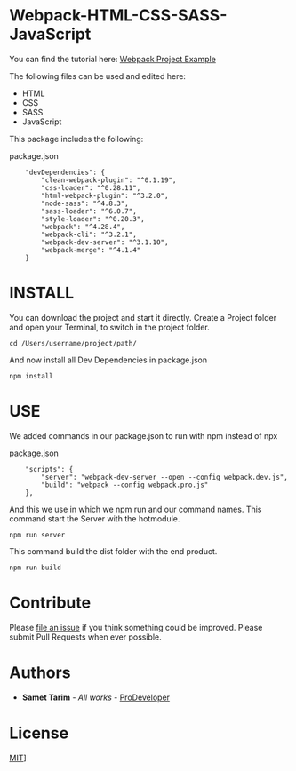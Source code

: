 # Webpack-HTML-CSS-SASS-JavaScript

You can find the tutorial here:
[Webpack Project Example](https://www.tnado.com/blog/webpack-project-example/)

The following files can be used and edited here:

* HTML
* CSS
* SASS
* JavaScript

This package includes the following:

package.json
```
    "devDependencies": {
        "clean-webpack-plugin": "^0.1.19",
        "css-loader": "^0.28.11",
        "html-webpack-plugin": "^3.2.0",
        "node-sass": "^4.8.3",
        "sass-loader": "^6.0.7",
        "style-loader": "^0.20.3",
        "webpack": "^4.28.4",
        "webpack-cli": "^3.2.1",
        "webpack-dev-server": "^3.1.10",
        "webpack-merge": "^4.1.4"
    }
```

# INSTALL

You can download the project and start it directly.
Create a Project folder and open your Terminal, to switch in the project folder.
```
cd /Users/username/project/path/
```
And now install all Dev Dependencies in package.json
```
npm install
```

# USE
We added commands in our package.json to run with npm instead of npx

package.json
```
    "scripts": {
        "server": "webpack-dev-server --open --config webpack.dev.js",
        "build": "webpack --config webpack.pro.js"
    },
```

And this we use in which we npm run and our command names.
This command start the Server with the hotmodule.
```
npm run server
```
This command build the dist folder with the end product.
```
npm run build
```

# Contribute

Please [file an issue](https://github.com/prod3v3loper/Webpack-HTML-CSS-SASS-JavaScript/issues) if you
think something could be improved. Please submit Pull Requests when ever
possible.

# Authors

* **Samet Tarim** - *All works* - [ProDeveloper](https://www.tnado.com/author/prod3v3loper/)

# License

[MIT](https://opensource.org/licenses/MIT)]